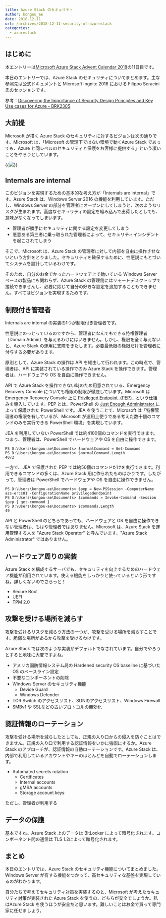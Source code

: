 ```yaml
---
title: Azure Stack のセキュリティ
author: kongou_ae
date: 2018-12-11
url: /archives/2018-12-11-security-of-azurestack
categories:
  - azurestack
---
```


## はじめに

本エントリーは[Microsoft Azure Stack Advent Calendar 2018](https://qiita.com/advent-calendar/2018/azure-stack)の11日目です。

本日のエントリーでは、Azure Stack のセキュリティについてまとめます。主な参照先は公式ドキュメントと Microsoft Ingnite 2018 における Filippo Seracini 氏のセッションです。

参考：[Discovering the Importance of Security Design Principles and Key Use cases for Azure - BRK2305](https://www.youtube.com/watch?v=c2JYZZjwaRs)

## 大前提

Microsoft が描く Azure Stack のセキュリティに対するビジョンは次の通りです。Microsoft は、「Microsoft の管理下ではない環境で動くAzure Stack であっても、Azure と同レベルのセキュリティと保護をお客様に提供する」という凄いことをやろうとしています。

{{<img src="./../../images/2018-12-11-001.png">}}

## Internals are internal

このビジョンを実現するための基本的な考え方が「Internals are internal」です。Azure Stack は、Windows Server 2016 の機能を利用しています。ただし、Windows Server の部分を管理者にオープンにしてしまうと、次のようなリスクが生まれます。高度なセキュリティの設定を組み込んで出荷したとしても、意味がなくなってしまいます。

- 管理者が勝手にセキュリティに関する設定を変更してしまう
- 悪意ある第三者に乗っ取られた管理者によって、セキュリティインシデントを起こされてしまう

そこで、Microsoft は、Azure Stack の管理者に対して内部を自由に操作させないという方針をとりました。セキュリティを確保するために、性悪説にもとづいてシステムを設計しているわけです。

そのため、自分のお金でかったハードウェア上で動いている Windows Server ベースの製品にも関わらず、Azure Stack の管理側にはリモートデスクトップで接続できませんし、必要に応じて自分の好きな設定を追加することもできません。すべてはビジョンを実現するためです。

## 制限付き管理者

Internals are internal の実装の1つが制限付き管理者です。

性悪説にのっとっているのですから、管理者になんでもできる特権管理者（Domain Admin）を与えるわけにはいきません。しかし、権限を全く与えないと、Azure Stack の運用に支障をきたします。必要最低限の権限だけを管理者に付与する必要があります。

原則として、Azure Stack の操作は API を経由して行われます。この時点で、管理者は、API に実装されている操作でのみ Azure Stack を操作できます。管理者は、ハードウェアや OS を自由に操作できません。

API で Azure Stack を操作できない時のため用意されている、Emergency Recovery Console についても権限の制限が徹底しています。Microsoft は Emergency Recovery Console 上に [Privileged Endpoint（PEP）](https://docs.microsoft.com/ja-jp/azure/azure-stack/azure-stack-privileged-endpoint) という仕組みを導入しています。PEP とは、PowerShell の [Just Enough Administrator ](https://docs.microsoft.com/ja-jp/powershell/jea/overview) によって保護された PowerShell です。JEA を使うことで、Microsoft は「特権管理者の権限を有しているが、Microsoft が運用上使うである考えた数十個のコマンドのみを実行できる PowerShell 環境」を実現しています。

JEA を利用していない PowerShell では約4100個のコマンドを実行できます。つまり、管理者は、PowerShell でハードウェアや OS を自由に操作できます。

```
PS D:\Users\kongou-ae\Documents> $normalCommand = Get-Command
PS D:\Users\kongou-ae\Documents> $normalCommand.Length
4072
```

一方で、JEA で保護された PEP では約50個のコマンドだけを実行できます。利用できるコマンドの多くは、Azure Stack 用に作られたものばかりです。したがって、管理者は PowerShell でハードウェアや OS を自由に操作できません。

```
PS D:\Users\kongou-ae\Documents> $pep = New-PSSession -ComputerName azs-ercs01 -ConfigurationName privilegedendpoint
PS D:\Users\kongou-ae\Documents> $commands = Invoke-Command -Session $pep { get-command }
PS D:\Users\kongou-ae\Documents> $commands.Length
49
```

API と PowerShell のどちらであっても、ハードウェアと OS を自由に操作できない管理者は、もはや管理者ではありません。Microsoft は、Azure Stack を運用管理する人を "Azure Stack Operator" と呼んでいます。"Azure Stack Administrator" ではありません。

## ハードウェア周りの実装

Azure Stack を構成するサーバでも、セキュリティを向上するためのハードウェア機能が利用されています。使える機能をしっかりと使っているという形ですね。詳しくないのでさらっと！

- Secure Boot 
- UEFI 
- TPM 2.0

## 攻撃を受ける場所を減らす

攻撃を受けるリスクを減らう方法の一つが、攻撃を受ける場所を減らすことです。脆弱な場所があるから攻撃を受けるわけです。

Azure Stack では次のような実装がデフォルトでなされています。自分でやろうとすると地味に大変ですよね。

- アメリカ国防情報システム局の Hardened security OS baseline に基づいた OS のベースライン設定
- 不要なコンポーネントの削除
- Windows Server のセキュリティ機能
  - Device Guard
  - Windows Defender
- TOR Switch のアクセスリスト、SDNのアクセスリスト、Windows Firewall 
- SMBv1 や SSLなどの古いプロトコルの無効化

## 認証情報のローテーション

攻撃を受ける場所を減らしたとしても、正規の入り口からの侵入を防ぐことはできません。正規の入り口で利用する認証情報をいかに強固にするか。Azure Stack のアプローチが、認証情報の自動ローテーションです。Azure Stack は、内部で利用しているアカウントやキーのほとんどを自動でローテーションします。

- Automated secrets rotation
  - Certificates
  - Internal accounts
  - gMSA accounts
  - Storage account keys

ただし、管理者が利用する

## データの保護

基本ですね。Azure Stack 上のデータは BitLocker によって暗号化されます。コンポーネント間の通信は TLS 1.2によって暗号化されます。

## まとめ

本日のエントリでは、Azure Stack のセキュリティ機能についてまとめました。Windows Server が有する機能をつかって、高セキュリティな基盤を実現しているのがわかります。

自分たちで考えてセキュリティ対策を実装するのと、Microsoft が考えたセキュリティ対策が実装された Azure Stack を使うの、どちらが安全でしょうか。私はAzure Stack を使うほうが安全だと思います。難しいことはお金で買って専門家に任せましょう。
